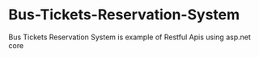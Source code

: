 # Bus-Tickets-Reservation-System
Bus Tickets Reservation System is example of Restful Apis using asp.net core  
